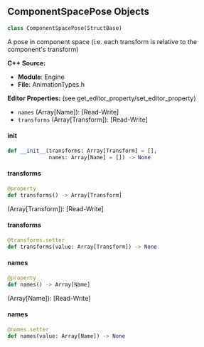 ## ComponentSpacePose Objects

```python
class ComponentSpacePose(StructBase)
```

A pose in component space (i.e. each transform is relative to the component's transform)

**C++ Source:**

- **Module**: Engine
- **File**: AnimationTypes.h

**Editor Properties:** (see get_editor_property/set_editor_property)

- ``names`` (Array[Name]):  [Read-Write]
- ``transforms`` (Array[Transform]):  [Read-Write]

<a id="unreal.ComponentSpacePose.__init__"></a>

#### __init__

```python
def __init__(transforms: Array[Transform] = [],
             names: Array[Name] = []) -> None
```

<a id="unreal.ComponentSpacePose.transforms"></a>

#### transforms

```python
@property
def transforms() -> Array[Transform]
```

(Array[Transform]):  [Read-Write]

<a id="unreal.ComponentSpacePose.transforms"></a>

#### transforms

```python
@transforms.setter
def transforms(value: Array[Transform]) -> None
```

<a id="unreal.ComponentSpacePose.names"></a>

#### names

```python
@property
def names() -> Array[Name]
```

(Array[Name]):  [Read-Write]

<a id="unreal.ComponentSpacePose.names"></a>

#### names

```python
@names.setter
def names(value: Array[Name]) -> None
```

<a id="unreal.AnimCurveBase"></a>